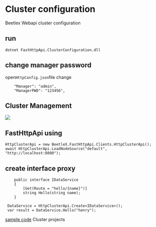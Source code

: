 # Cluster configuration
Beetlex Webapi cluster configuration

## run
`dotnet FastHttpApi.ClusterConfiguration.dll`
## change manager password
open`HttpConfig.json`file
change
```
    "Manager": "admin",
    "ManagerPWD": "123456",
```
## Cluster Management
![](https://i.imgur.com/xftjdx5.png)

## FastHttpApi using
```
HttpClusterApi = new BeetleX.FastHttpApi.Clients.HttpClusterApi();
await HttpClusterApi.LoadNodeSource("default", "http://localhost:8080");
```
## create interface proxy
```
    public interface IDataService
    {
        [Get(Route = "hello/{name}")]
        string Hello(string name);
    }

 DataService = HttpClusterApi.Create<IDataService>();
 var result = DataService.Hello("henry");
```
[sample code](https://github.com/IKende/FastHttpApi/tree/master/samples)
Cluster projects
